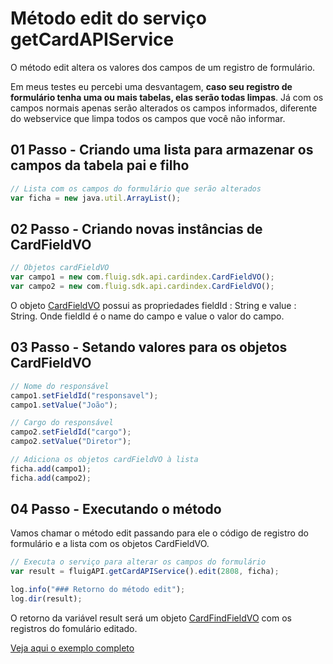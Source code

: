 # Método edit do serviço getCardAPIService

O método edit altera os valores dos campos de um registro de formulário.

Em meus testes eu percebi uma desvantagem, **caso seu registro de formulário tenha uma ou mais tabelas, elas serão todas limpas**. Já com os campos normais apenas serão alterados os campos informados, diferente do webservice que limpa todos os campos que você não informar.

## 01 Passo - Criando uma lista para armazenar os campos da tabela pai e filho

```js
// Lista com os campos do formulário que serão alterados
var ficha = new java.util.ArrayList();
```

## 02 Passo - Criando novas instâncias de CardFieldVO

```js
// Objetos cardFieldVO
var campo1 = new com.fluig.sdk.api.cardindex.CardFieldVO();
var campo2 = new com.fluig.sdk.api.cardindex.CardFieldVO();
```

O objeto [CardFieldVO](https://api.fluig.com/old/sdk/com/fluig/sdk/api/cardindex/CardFieldVO.html) possui as propriedades fieldId : String e value : String.
Onde fieldId é o name do campo e value o valor do campo.

## 03 Passo - Setando valores para os objetos CardFieldVO

```js
// Nome do responsável
campo1.setFieldId("responsavel");
campo1.setValue("João");

// Cargo do responsável
campo2.setFieldId("cargo");
campo2.setValue("Diretor");

// Adiciona os objetos cardFieldVO à lista
ficha.add(campo1);
ficha.add(campo2);
```

## 04 Passo - Executando o método

Vamos chamar o método edit passando para ele o código de registro do formulário e a lista com os objetos CardFieldVO.

```js
// Executa o serviço para alterar os campos do formulário
var result = fluigAPI.getCardAPIService().edit(2808, ficha);

log.info("### Retorno do método edit");
log.dir(result);
```

O retorno da variável result será um objeto [CardFindFieldVO](https://api.fluig.com/old/sdk/com/fluig/sdk/api/cardindex/CardFindFieldVO.html) com os registros do fomulário editado.

[Veja aqui o exemplo completo](edit.js)
